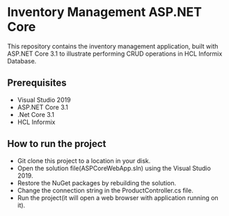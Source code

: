 # Inventory Management ASP.NET Core
This repository contains the inventory management application, built with ASP.NET Core 3.1 to illustrate performing CRUD operations in HCL Informix Database. 

## Prerequisites

* Visual Studio 2019 
* ASP.NET Core 3.1 
* .Net Core 3.1
* HCL Informix


## How to run the project

* Git clone this project to a location in your disk.
* Open the solution file(ASPCoreWebApp.sln) using the Visual Studio 2019.
* Restore the NuGet packages by rebuilding the solution.
* Change the connection string in the ProductController.cs file.
* Run the project(it will open a web browser with application running on it).